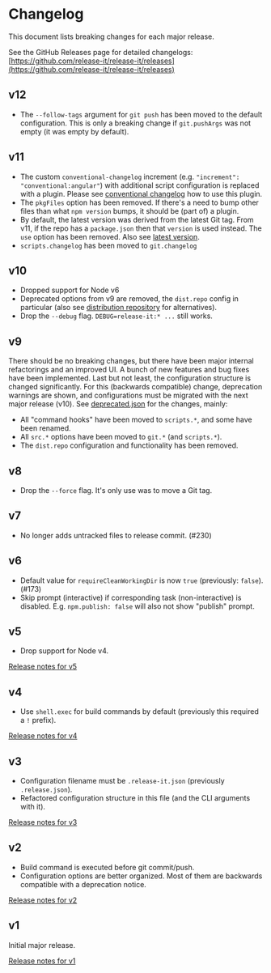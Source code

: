# Changelog

This document lists breaking changes for each major release.

See the GitHub Releases page for detailed changelogs:
[https://github.com/release-it/release-it/releases](https://github.com/release-it/release-it/releases)

## v12

- The `--follow-tags` argument for `git push` has been moved to the default configuration. This is only a breaking
  change if `git.pushArgs` was not empty (it was empty by default).

## v11

- The custom `conventional-changelog` increment (e.g. `"increment": "conventional:angular"`) with additional script
  configuration is replaced with a plugin. Please see
  [conventional changelog](https://github.com/release-it/release-it#conventional-changelog) how to use this plugin.
- The `pkgFiles` option has been removed. If there's a need to bump other files than what `npm version` bumps, it should
  be (part of) a plugin.
- By default, the latest version was derived from the latest Git tag. From v11, if the repo has a `package.json` then
  that `version` is used instead. The `use` option has been removed. Also see
  [latest version](https://github.com/release-it/release-it#latest-version).
- `scripts.changelog` has been moved to `git.changelog`

## v10

- Dropped support for Node v6
- Deprecated options from v9 are removed, the `dist.repo` config in particular (also see
  [distribution repository](https://github.com/release-it/release-it#distribution-repository) for alternatives).
- Drop the `--debug` flag. `DEBUG=release-it:* ...` still works.

## v9

There should be no breaking changes, but there have been major internal refactorings and an improved UI. A bunch of new
features and bug fixes have been implemented. Last but not least, the configuration structure is changed significantly.
For this (backwards compatible) change, deprecation warnings are shown, and configurations must be migrated with the
next major release (v10). See [deprecated.json](./config/deprecated.json) for the changes, mainly:

- All "command hooks" have been moved to `scripts.*`, and some have been renamed.
- All `src.*` options have been moved to `git.*` (and `scripts.*`).
- The `dist.repo` configuration and functionality has been removed.

## v8

- Drop the `--force` flag. It's only use was to move a Git tag.

## v7

- No longer adds untracked files to release commit. (#230)

## v6

- Default value for `requireCleanWorkingDir` is now `true` (previously: `false`). (#173)
- Skip prompt (interactive) if corresponding task (non-interactive) is disabled. E.g. `npm.publish: false` will also not
  show "publish" prompt.

## v5

- Drop support for Node v4.

[Release notes for v5](https://github.com/release-it/release-it/releases/tag/5.0.0-beta.0)

## v4

- Use `shell.exec` for build commands by default (previously this required a `!` prefix).

[Release notes for v4](https://github.com/release-it/release-it/releases/tag/4.0.0-rc.0)

## v3

- Configuration filename must be `.release-it.json` (previously `.release.json`).
- Refactored configuration structure in this file (and the CLI arguments with it).

[Release notes for v3](https://github.com/release-it/release-it/releases/tag/3.0.0)

## v2

- Build command is executed before git commit/push.
- Configuration options are better organized. Most of them are backwards compatible with a deprecation notice.

[Release notes for v2](https://github.com/release-it/release-it/releases/tag/2.0.0)

## v1

Initial major release.

[Release notes for v1](https://github.com/release-it/release-it/releases/tag/1.0.0)
